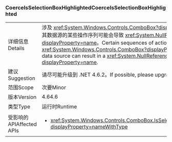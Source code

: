 ### <a name="coerceisselectionboxhighlighted"></a><span data-ttu-id="95822-101">CoerceIsSelectionBoxHighlighted</span><span class="sxs-lookup"><span data-stu-id="95822-101">CoerceIsSelectionBoxHighlighted</span></span>

|   |   |
|---|---|
|<span data-ttu-id="95822-102">详细信息</span><span class="sxs-lookup"><span data-stu-id="95822-102">Details</span></span>|<span data-ttu-id="95822-103">涉及 <xref:System.Windows.Controls.ComboBox?displayProperty=name> 及其数据源的某些操作序列可能会导致 <xref:System.NullReferenceException?displayProperty=name>。</span><span class="sxs-lookup"><span data-stu-id="95822-103">Certain sequences of actions involving a <xref:System.Windows.Controls.ComboBox?displayProperty=name> and its data source can result in a <xref:System.NullReferenceException?displayProperty=name>.</span></span>|
|<span data-ttu-id="95822-104">建议</span><span class="sxs-lookup"><span data-stu-id="95822-104">Suggestion</span></span>|<span data-ttu-id="95822-105">请尽可能升级到 .NET 4.6.2。</span><span class="sxs-lookup"><span data-stu-id="95822-105">If possible, please upgrade to .NET 4.6.2.</span></span>|
|<span data-ttu-id="95822-106">范围</span><span class="sxs-lookup"><span data-stu-id="95822-106">Scope</span></span>|<span data-ttu-id="95822-107">次要</span><span class="sxs-lookup"><span data-stu-id="95822-107">Minor</span></span>|
|<span data-ttu-id="95822-108">版本</span><span class="sxs-lookup"><span data-stu-id="95822-108">Version</span></span>|<span data-ttu-id="95822-109">4.6</span><span class="sxs-lookup"><span data-stu-id="95822-109">4.6</span></span>|
|<span data-ttu-id="95822-110">类型</span><span class="sxs-lookup"><span data-stu-id="95822-110">Type</span></span>|<span data-ttu-id="95822-111">运行时</span><span class="sxs-lookup"><span data-stu-id="95822-111">Runtime</span></span>|
|<span data-ttu-id="95822-112">受影响的 API</span><span class="sxs-lookup"><span data-stu-id="95822-112">Affected APIs</span></span>|<ul><li><xref:System.Windows.Controls.ComboBox.IsSelectionBoxHighlighted?displayProperty=nameWithType></li></ul>|

